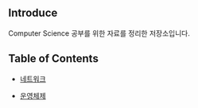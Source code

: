 ## Introduce

Computer Science 공부를 위한 자료를 정리한 저장소입니다.

## Table of Contents

* [네트워크](https://github.com/ss-hoon/Computer-Science/tree/main/network)

* [운영체제](https://github.com/ss-hoon/Computer-Science/tree/main/operating-system)